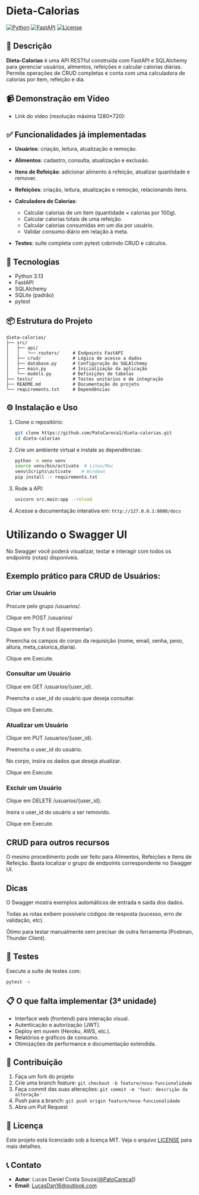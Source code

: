 # Dieta-Calorias

[![Python](https://img.shields.io/badge/Python-3.13-blue)](https://www.python.org/)
[![FastAPI](https://img.shields.io/badge/FastAPI-%5E0.95-green)](https://fastapi.tiangolo.com/)
[![License](https://img.shields.io/badge/license-MIT-lightgrey)](LICENSE)

## 🎯 Descrição

**Dieta-Calorias** é uma API RESTful construída com FastAPI e SQLAlchemy para gerenciar usuários, alimentos, refeições e calcular calorias diárias. Permite operações de CRUD completas e conta com uma calculadora de calorias por item, refeição e dia.

## 📹 Demonstração em Vídeo

* Link do vídeo (resolução máxima 1280×720): 

## ✅ Funcionalidades já implementadas

* **Usuários**: criação, leitura, atualização e remoção.
* **Alimentos**: cadastro, consulta, atualização e exclusão.
* **Itens de Refeição**: adicionar alimento à refeição, atualizar quantidade e remover.
* **Refeições**: criação, leitura, atualização e remoção, relacionando itens.
* **Calculadora de Calorias**:

  * Calcular calorias de um item (quantidade × calorias por 100g).
  * Calcular calorias totais de uma refeição.
  * Calcular calorias consumidas em um dia por usuário.
  * Validar consumo diário em relação à meta.
* **Testes**: suíte completa com pytest cobrindo CRUD e cálculos.

## 🚀 Tecnologias

* Python 3.13
* FastAPI
* SQLAlchemy
* SQLite (padrão)
* pytest

## 📦 Estrutura do Projeto

```text
dieta-calorias/
├── src/
│   ├── api/
│   │   └── routers/     # Endpoints FastAPI
│   ├── crud/            # Lógica de acesso a dados
│   ├── database.py      # Configuração do SQLAlchemy
│   ├── main.py          # Inicialização da aplicação
│   └── models.py        # Definições de tabelas
├── tests/               # Testes unitários e de integração
├── README.md            # Documentação do projeto
└── requirements.txt     # Dependências
```

## ⚙️ Instalação e Uso

1. Clone o repositório:

   ```bash
   git clone https://github.com/PatoCareca1/dieta-calorias.git
   cd dieta-calorias
   ```
2. Crie um ambiente virtual e instale as dependências:

   ```bash
   python -m venv venv
   source venv/bin/activate  # Linux/Mac
   venv\Scripts\activate    # Windows
   pip install -r requirements.txt
   ```
3. Rode a API:

   ```bash
   uvicorn src.main:app --reload
   ```
4. Acesse a documentação interativa em: `http://127.0.0.1:8000/docs`

# Utilizando o Swagger UI

No Swagger você poderá visualizar, testar e interagir com todos os endpoints (rotas) disponíveis.

## Exemplo prático para CRUD de Usuários:

### Criar um Usuário

Procure pelo grupo /usuarios/.

Clique em POST /usuarios/

Clique em Try it out (Experimentar).

Preencha os campos do corpo da requisição (nome, email, senha, peso, altura, meta_calorica_diaria).

Clique em Execute.

### Consultar um Usuário

Clique em GET /usuarios/{user_id}.

Preencha o user_id do usuário que deseja consultar.

Clique em Execute.

### Atualizar um Usuário

Clique em PUT /usuarios/{user_id}.

Preencha o user_id do usuário.

No corpo, insira os dados que deseja atualizar.

Clique em Execute.

### Excluir um Usuário

Clique em DELETE /usuarios/{user_id}.

Insira o user_id do usuário a ser removido.

Clique em Execute.

## CRUD para outros recursos

O mesmo procedimento pode ser feito para Alimentos, Refeições e Itens de Refeição.
Basta localizar o grupo de endpoints correspondente no Swagger UI.

## Dicas

O Swagger mostra exemplos automáticos de entrada e saída dos dados.

Todas as rotas exibem possíveis códigos de resposta (sucesso, erro de validação, etc).

Ótimo para testar manualmente sem precisar de outra ferramenta (Postman, Thunder Client).

## 🧪 Testes

Execute a suíte de testes com:

```bash
pytest -v
```

## 📋 O que falta implementar (3ª unidade)

* Interface web (frontend) para interação visual.
* Autenticação e autorização (JWT).
* Deploy em nuvem (Heroku, AWS, etc.).
* Relatórios e gráficos de consumo.
* Otimizações de performance e documentação extendida.

## 🤝 Contribuição

1. Faça um fork do projeto
2. Crie uma branch feature: `git checkout -b feature/nova-funcionalidade`
3. Faça commit das suas alterações: `git commit -m 'feat: descrição da alteração'`
4. Push para a branch: `git push origin feature/nova-funcionalidade`
5. Abra um Pull Request

## 📄 Licença

Este projeto está licenciado sob a licença MIT. Veja o arquivo [LICENSE](LICENSE) para mais detalhes.

## 📞 Contato

* **Autor**: Lucas Daniel Costa Souza([@PatoCareca1](https://github.com/Patocareca1/dieta-calorias))
* **Email**: [LucasDan16@outlook.com](mailto:LucasDan16@outlook.com)
